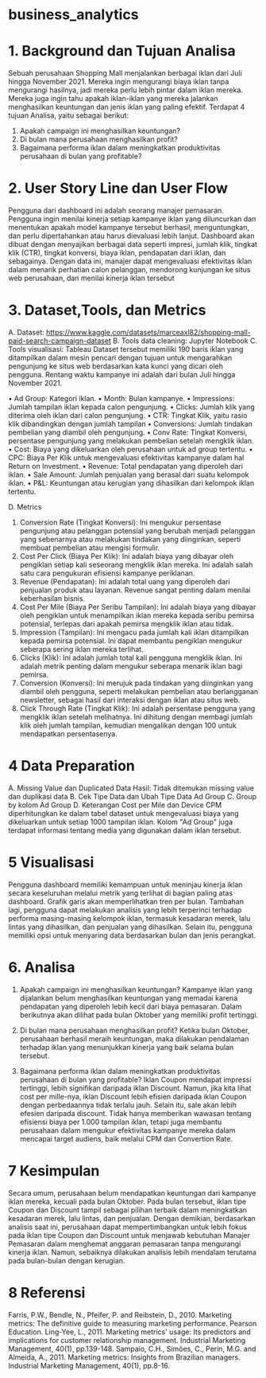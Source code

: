 # business_analytics
# 1. Background dan Tujuan Analisa
Sebuah perusahaan Shopping Mall menjalankan berbagai iklan dari Juli hingga November 2021. Mereka ingin mengurangi biaya iklan tanpa mengurangi hasilnya, jadi mereka perlu lebih pintar dalam iklan mereka. Mereka juga ingin tahu apakah iklan-iklan yang mereka jalankan menghasilkan keuntungan dan jenis iklan yang paling efektif. Terdapat 4 tujuan Analisa, yaitu sebagai berikut:
1.	Apakah campaign ini menghasilkan keuntungan?
2.	Di bulan mana perusahaan menghasilkan profit?
3.	Bagaimana performa iklan dalam meningkatkan produktivitas perusahaan di bulan yang profitable?

# 2. User Story Line dan User Flow
Pengguna dari dashboard ini adalah seorang manajer pemasaran. Pengguna ingin menilai kinerja setiap kampanye iklan yang diluncurkan dan menentukan apakah model kampanye tersebut berhasil, menguntungkan, dan perlu dipertahankan atau harus dievaluasi lebih lanjut.
Dashboard akan dibuat dengan menyajikan berbagai data seperti impresi, jumlah klik, tingkat klik (CTR), tingkat konversi, biaya iklan, pendapatan dari iklan, dan sebagainya. Dengan data ini, manajer dapat mengevaluasi efektivitas iklan dalam menarik perhatian calon pelanggan, mendorong kunjungan ke situs web perusahaan, dan menilai kinerja iklan tersebut
 
# 3. Dataset,Tools, dan Metrics
A.	Dataset: https://www.kaggle.com/datasets/marceaxl82/shopping-mall-paid-search-campaign-dataset
B.	Tools data cleaning: Jupyter Notebook
C.	Tools visualisasi: Tableau
Dataset tersebut memiliki 190 baris iklan yang ditampilkan dalam mesin pencari dengan tujuan untuk mengarahkan pengunjung ke situs web berdasarkan kata kunci yang dicari oleh pengguna. Rentang waktu kampanye ini adalah dari bulan Juli hingga November 2021. 

•	Ad Group: Kategori iklan.
•	Month: Bulan kampanye.
•	Impressions: Jumlah tampilan iklan kepada calon pengunjung.
•	Clicks: Jumlah klik yang diterima oleh iklan dari calon pengunjung.
•	CTR: Tingkat Klik, yaitu rasio klik dibandingkan dengan jumlah tampilan 
•	Conversions: Jumlah tindakan pembelian yang diambil oleh pengunjung.
•	Conv Rate: Tingkat Konversi, persentase pengunjung yang melakukan pembelian setelah mengklik iklan.
•	Cost: Biaya yang dikeluarkan oleh perusahaan untuk ad group tertentu.
•	CPC: Biaya Per Klik untuk mengevaluasi efektivitas kampanye dalam hal Return on Investment.
•	Revenue: Total pendapatan yang diperoleh dari iklan.
•	Sale Amount: Jumlah penjualan yang berasal dari suatu kelompok iklan.
•	P&L: Keuntungan atau kerugian yang dihasilkan dari kelompok iklan tertentu.

D.	Metrics
1.	Conversion Rate (Tingkat Konversi): Ini mengukur persentase pengunjung atau pelanggan potensial yang berubah menjadi pelanggan yang sebenarnya atau melakukan tindakan yang diinginkan, seperti membuat pembelian atau mengisi formulir.
2.	Cost Per Click (Biaya Per Klik): Ini adalah biaya yang dibayar oleh pengiklan setiap kali seseorang mengklik iklan mereka. Ini adalah salah satu cara pengukuran efisiensi kampanye periklanan.
3.	Revenue (Pendapatan): Ini adalah total uang yang diperoleh dari penjualan produk atau layanan. Revenue sangat penting dalam menilai keberhasilan bisnis.
4.	Cost Per Mile (Biaya Per Seribu Tampilan): Ini adalah biaya yang dibayar oleh pengiklan untuk menampilkan iklan mereka kepada seribu pemirsa potensial, terlepas dari apakah pemirsa mengklik iklan atau tidak.
5.	Impression (Tampilan): Ini mengacu pada jumlah kali iklan ditampilkan kepada pemirsa potensial. Ini dapat membantu pengiklan mengukur seberapa sering iklan mereka terlihat.
6.	Clicks (Klik): Ini adalah jumlah total kali pengguna mengklik iklan. Ini adalah metrik penting dalam mengukur seberapa menarik iklan bagi pemirsa.
7.	Conversion (Konversi): Ini merujuk pada tindakan yang diinginkan yang diambil oleh pengguna, seperti melakukan pembelian atau berlangganan newsletter, sebagai hasil dari interaksi dengan iklan atau situs web.
8.	Click Through Rate (Tingkat Klik): Ini adalah persentase pengguna yang mengklik iklan setelah melihatnya. Ini dihitung dengan membagi jumlah klik oleh jumlah tampilan, kemudian mengalikan dengan 100 untuk mendapatkan persentasenya.

# 4	Data Preparation
A.	Missing Value dan Duplicated Data
Hasil: Tidak ditemukan missing value dan duplikasi data
B.	Cek Tipe Data dan Ubah Tipe Data Ad Group
C.	 Group by kolom Ad Group
D.	Keterangan Cost per Mile dan Device
CPM diperhitungkan ke dalam tabel dataset untuk mengevaluasi biaya yang dikeluarkan untuk setiap 1000 tampilan iklan. Kolom "Ad Group" juga terdapat informasi tentang media yang digunakan dalam iklan tersebut.

# 5 Visualisasi
Pengguna dashboard memiliki kemampuan untuk meninjau kinerja iklan secara keseluruhan melalui metrik yang terlihat di bagian paling atas dashboard. Grafik garis akan memperlihatkan tren per bulan. Tambahan lagi, pengguna dapat melakukan analisis yang lebih terperinci terhadap performa masing-masing kelompok iklan, termasuk kesadaran merek, lalu lintas yang dihasilkan, dan penjualan yang dihasilkan. Selain itu, pengguna memiliki opsi untuk menyaring data berdasarkan bulan dan jenis perangkat.
 
# 6. Analisa
1.	Apakah campaign ini menghasilkan keuntungan?
Kampanye iklan yang dijalankan belum menghasilkan keuntungan yang memadai karena pendapatan yang diperoleh lebih kecil dari biaya pemasaran. Dalam berikutnya akan dilihat pada bulan Oktober yang memiliki profit tertinggi.

2.	Di bulan mana perusahaan menghasilkan profit?
Ketika bulan Oktober, perusahaan berhasil meraih keuntungan, maka dilakukan pendalaman terhadap iklan yang menunjukkan kinerja yang baik selama bulan tersebut.

3.	Bagaimana performa iklan dalam meningkatkan produktivitas perusahaan di bulan yang profitable?
Iklan Coupon mendapat impressi tertinggi, lebih signifikan daripada iklan Discount. Namun, jika kita lihat cost per mille-nya, iklan Discount lebih efisien daripada iklan Coupon dengan perbedaannya tidak terlalu jauh. Selain itu, sale akan lebih efesien daripada discount. Tidak hanya memberikan wawasan tentang efisiensi biaya per 1.000 tampilan iklan, tetapi juga membantu perusahaan dalam mengukur efektivitas kampanye mereka dalam mencapai target audiens, baik melalui CPM dan Convertion Rate.

# 7 Kesimpulan
Secara umum, perusahaan belum mendapatkan keuntungan dari kampanye iklan mereka, kecuali pada bulan Oktober. Pada bulan tersebut, iklan tipe Coupon dan Discount tampil sebagai pilihan terbaik dalam meningkatkan kesadaran merek, lalu lintas, dan penjualan. Dengan demikian, berdasarkan analisis saat ini, perusahaan dapat mempertimbangkan untuk lebih fokus pada iklan tipe Coupon dan Discount untuk menjawab kebutuhan Manajer Pemasaran dalam menghemat anggaran pemasaran tanpa mengurangi kinerja iklan. Namun, sebaiknya dilakukan analisis lebih mendalam terutama pada bulan-bulan dengan kerugian.

# 8 Referensi
Farris, P.W., Bendle, N., Pfeifer, P. and Reibstein, D., 2010. Marketing metrics: The definitive guide to measuring marketing performance. Pearson Education.
Ling-Yee, L., 2011. Marketing metrics' usage: Its predictors and implications for customer relationship management. Industrial Marketing Management, 40(1), pp.139-148.
Sampaio, C.H., Simões, C., Perin, M.G. and Almeida, A., 2011. Marketing metrics: Insights from Brazilian managers. Industrial Marketing Management, 40(1), pp.8-16.
